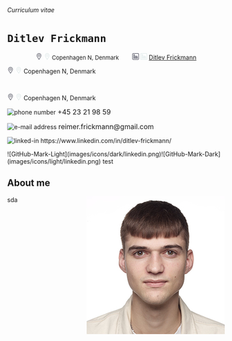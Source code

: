 _Curriculum vitae_
# `Ditlev Frickmann`

<p align="middle">
    <img src="images/icons/dark/location.png#gh-light-mode-only" alt="location" width="15"/>
    <img src="images/icons/light/location.png#gh-dark-mode-only" alt="location" width="15"/>
    <font size="2"> Copenhagen N, Denmark</font>
    &nbsp;&nbsp;&nbsp;&nbsp;&nbsp;&nbsp;
    <img src="images/icons/dark/linkedin.png#gh-light-mode-only" alt="linkedin" width="15"/>
    <img src="images/icons/light/linkedin.png#gh-dark-mode-only" alt="linkedin" width="15"/>
    <a href="https://www.linkedin.com/in/ditlev-frickmann/" >Ditlev Frickmann </a>
</p>



<img src="images/icons/dark/location.png#gh-light-mode-only" alt="drawing" width="15"/>
<img src="images/icons/light/location.png#gh-dark-mode-only" alt="drawing" width="15"/>
Copenhagen N, Denmark
<pre>   </pre>
<img src="images/icons/dark/location.png#gh-light-mode-only" alt="drawing" width="15"/>
<img src="images/icons/light/location.png#gh-dark-mode-only" alt="drawing" width="15"/>
Copenhagen N, Denmark

<p align="left" >
    <picture>
        <source media="(prefers-color-scheme: dark)" srcset="images/icons/light/phone.png" width="15" height="15">
        <source media="(prefers-color-scheme: light)" srcset="images/icons/dark/phone.png" width="10" height="10">
        <img alt="phone number">
    </picture>
    <font size="3"> +45 23 21 98 59</font> 
</p>
<p align="left" >
    <picture>
        <source media="(prefers-color-scheme: dark)" srcset="images/icons/light/mail.png" width="15" height="15">
        <source media="(prefers-color-scheme: light)" srcset="images/icons/dark/mail.png" width="10" height="10">
        <img alt="e-mail address">
    </picture>
    <font size="3"> reimer.frickmann@gmail.com</font> 
</p>
<p align="left" >
    <picture>
        <source media="(prefers-color-scheme: dark)" srcset="images/icons/light/linkedin.png" width="15" height="15">
        <source media="(prefers-color-scheme: light)" srcset="images/icons/dark/linkedin.png" width="10" height="10">
        <img alt="linked-in">
    </picture>
    <a size="3"> https://www.linkedin.com/in/ditlev-frickmann/ </a> 
</p>
![GitHub-Mark-Light](images/icons/dark/linkedin.png)![GitHub-Mark-Dark](images/icons/light/linkedin.png) test

## About me
<img src="images/headshot/320x320.jpg" align="right"
     alt="Size Limit logo by Anton Lovchikov" width="320" height="320">
sda